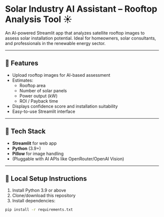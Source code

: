 # Solar Industry AI Assistant – Rooftop Analysis Tool ☀️

An AI-powered Streamlit app that analyzes satellite rooftop images to assess solar installation potential. Ideal for homeowners, solar consultants, and professionals in the renewable energy sector.

---

## 🚀 Features

- Upload rooftop images for AI-based assessment
- Estimates:
  - Rooftop area
  - Number of solar panels
  - Power output (kW)
  - ROI / Payback time
- Displays confidence score and installation suitability
- Easy-to-use Streamlit interface

---

## 🧠 Tech Stack

- **Streamlit** for web app
- **Python** (3.9+)
- **Pillow** for image handling
- (Pluggable with AI APIs like OpenRouter/OpenAI Vision)

---

## 🔧 Local Setup Instructions

1. Install Python 3.9 or above
2. Clone/download this repository
3. Install dependencies:

```bash
pip install -r requirements.txt
